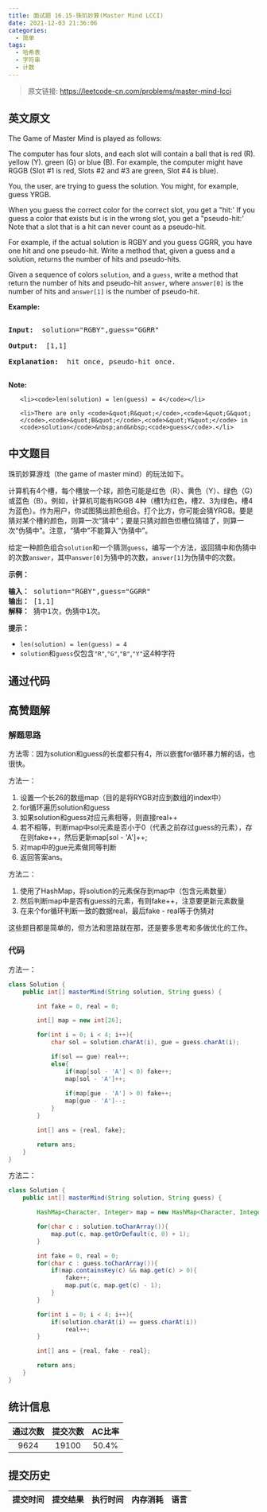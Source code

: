 ```yaml
---
title: 面试题 16.15-珠玑妙算(Master Mind LCCI)
date: 2021-12-03 21:36:06
categories:
  - 简单
tags:
  - 哈希表
  - 字符串
  - 计数
---
```


> 原文链接: https://leetcode-cn.com/problems/master-mind-lcci


## 英文原文
<div><p>The Game of Master Mind is played as follows:</p>

<p>The computer has four slots, and each slot will contain a ball that is red (R). yellow (Y). green (G) or blue (B). For example, the computer might have RGGB (Slot #1 is red, Slots #2 and #3 are green, Slot #4 is blue).</p>

<p>You, the user, are trying to guess the solution. You might, for example, guess YRGB.</p>

<p>When you guess the correct color for the correct slot, you get a &quot;hit:&#39; If you guess a color that exists but is in the wrong slot, you get a &quot;pseudo-hit:&#39; Note that a slot that is a hit can never count as a pseudo-hit.</p>

<p>For example, if the actual solution is RGBY and you guess GGRR, you have one hit and one pseudo-hit. Write a method that, given a guess and a solution, returns the number of hits and pseudo-hits.</p>

<p>Given a sequence of colors <code>solution</code>, and a <code>guess</code>, write a method that return the number of hits and pseudo-hit <code>answer</code>, where <code>answer[0]</code> is the number of hits and <code>answer[1]</code> is the number of pseudo-hit.</p>

<p><strong>Example: </strong></p>

<pre>
<strong>Input: </strong> solution=&quot;RGBY&quot;,guess=&quot;GGRR&quot;
<strong>Output: </strong> [1,1]
<strong>Explanation: </strong> hit once, pseudo-hit once.
</pre>

<p><strong>Note: </strong></p>

<ul>
	<li><code>len(solution) = len(guess) = 4</code></li>
	<li>There are only <code>&quot;R&quot;</code>,<code>&quot;G&quot;</code>,<code>&quot;B&quot;</code>,<code>&quot;Y&quot;</code> in <code>solution</code>&nbsp;and&nbsp;<code>guess</code>.</li>
</ul>
</div>

## 中文题目
<div><p>珠玑妙算游戏（the game of master mind）的玩法如下。</p>
<p>计算机有4个槽，每个槽放一个球，颜色可能是红色（R）、黄色（Y）、绿色（G）或蓝色（B）。例如，计算机可能有RGGB 4种（槽1为红色，槽2、3为绿色，槽4为蓝色）。作为用户，你试图猜出颜色组合。打个比方，你可能会猜YRGB。要是猜对某个槽的颜色，则算一次“猜中”；要是只猜对颜色但槽位猜错了，则算一次“伪猜中”。注意，“猜中”不能算入“伪猜中”。</p>
<p>给定一种颜色组合<code>solution</code>和一个猜测<code>guess</code>，编写一个方法，返回猜中和伪猜中的次数<code>answer</code>，其中<code>answer[0]</code>为猜中的次数，<code>answer[1]</code>为伪猜中的次数。</p>
<p><strong>示例：</strong></p>
<pre><strong>输入：</strong> solution="RGBY",guess="GGRR"
<strong>输出：</strong> [1,1]
<strong>解释：</strong> 猜中1次，伪猜中1次。
</pre>
<p><strong>提示：</strong></p>
<ul>
<li><code>len(solution) = len(guess) = 4</code></li>
<li><code>solution</code>和<code>guess</code>仅包含<code>"R"</code>,<code>"G"</code>,<code>"B"</code>,<code>"Y"</code>这4种字符</li>
</ul>
</div>

## 通过代码
<RecoDemo>
</RecoDemo>


## 高赞题解
### 解题思路

方法零：因为solution和guess的长度都只有4，所以嵌套for循环暴力解的话，也很快。

方法一：
1. 设置一个长26的数组map（目的是将RYGB对应到数组的index中）
2. for循环遍历solution和guess
3. 如果solution和guess对应元素相等，则直接real++
3. 若不相等，判断map中sol元素是否小于0（代表之前存过guess的元素），存在则fake++，然后更新map[sol - 'A']++;
4. 对map中的gue元素做同等判断
5. 返回答案ans。

方法二：
1. 使用了HashMap，将solution的元素保存到map中（包含元素数量）
2. 然后判断map中是否有guess的元素，有则fake++，注意要更新元素数量
3. 在来个for循环判断一致的数据real，最后fake - real等于伪猜对

这些题目都是简单的，但方法和思路就在那，还是要多思考和多做优化的工作。

### 代码

方法一：
```java
class Solution {
    public int[] masterMind(String solution, String guess) {

        int fake = 0, real = 0;

        int[] map = new int[26];

        for(int i = 0; i < 4; i++){
            char sol = solution.charAt(i), gue = guess.charAt(i);

            if(sol == gue) real++;
            else{
                if(map[sol - 'A'] < 0) fake++;
                map[sol - 'A']++;
                
                if(map[gue - 'A'] > 0) fake++;
                map[gue - 'A']--;
            }
        }

        int[] ans = {real, fake};

        return ans;
    }
}
```
方法二：
```java
class Solution {
    public int[] masterMind(String solution, String guess) {

        HashMap<Character, Integer> map = new HashMap<Character, Integer>();

        for(char c : solution.toCharArray()){
            map.put(c, map.getOrDefault(c, 0) + 1);
        }

        int fake = 0, real = 0;
        for(char c : guess.toCharArray()){
            if(map.containsKey(c) && map.get(c) > 0){
                fake++;
                map.put(c, map.get(c) - 1);
            }   
        }

        for(int i = 0; i < 4; i++){
            if(solution.charAt(i) == guess.charAt(i))
                real++;
        }

        int[] ans = {real, fake - real};

        return ans;
    }
}
```

## 统计信息
| 通过次数 | 提交次数 | AC比率 |
| :------: | :------: | :------: |
|    9624    |    19100    |   50.4%   |

## 提交历史
| 提交时间 | 提交结果 | 执行时间 |  内存消耗  | 语言 |
| :------: | :------: | :------: | :--------: | :--------: |
